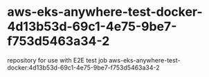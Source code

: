 # aws-eks-anywhere-test-docker-4d13b53d-69c1-4e75-9be7-f753d5463a34-2
repository for use with E2E test job aws-eks-anywhere-test-docker:4d13b53d-69c1-4e75-9be7-f753d5463a34-2
